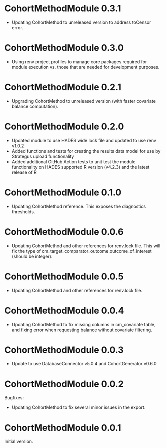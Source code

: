CohortMethodModule 0.3.1
========================

- Updating CohortMethod to unreleased version to address toCensor error.

CohortMethodModule 0.3.0
========================

- Using renv project profiles to manage core packages required for module execution vs. those that are needed for development purposes.

CohortMethodModule 0.2.1
========================

- Upgrading CohortMethod to unreleased version (with faster covariate balance computation).

CohortMethodModule 0.2.0
========================

- Updated module to use HADES wide lock file and updated to use renv v1.0.2
- Added functions and tests for creating the results data model for use by Strategus upload functionality
- Added additional GitHub Action tests to unit test the module functionality on HADES supported R version (v4.2.3) and the latest release of R

CohortMethodModule 0.1.0
========================

- Updating CohortMethod reference. This exposes the diagnostics thresholds.


CohortMethodModule 0.0.6
========================

- Updating CohortMethod and other references for renv.lock file. This will fix the type of cm_target_comparator_outcome.outcome_of_interest (should be integer).


CohortMethodModule 0.0.5
========================

- Updating CohortMethod and other references for renv.lock file.


CohortMethodModule 0.0.4
========================

- Updating CohortMethod to fix missing columns in cm_covariate table, and fixing error when requesting balance without covariate filtering.

CohortMethodModule 0.0.3
========================

- Update to use DatabaseConnector v5.0.4 and CohortGenerator v0.6.0

CohortMethodModule 0.0.2
========================

Bugfixes:

- Updating CohortMethod to fix several minor issues in the export.


CohortMethodModule 0.0.1
========================

Initial version.